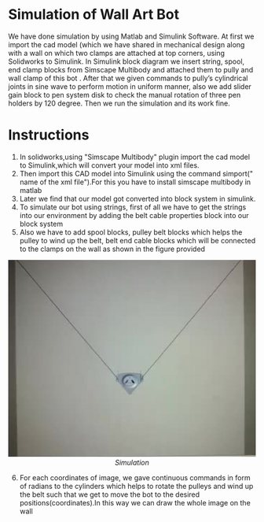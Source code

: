 # Simulation of Wall Art Bot

We have done simulation by using Matlab and Simulink Software.
At first we import the cad model (which we have shared in mechanical design along with a wall on which two clamps are attached at top corners, using Solidworks to Simulink.
In Simulink block diagram we insert string, spool, end clamp blocks from Simscape Multibody and attached them to pully and wall clamp of this bot . 
After that we given commands to pully’s cylindrical joints in sine wave to perform motion in uniform manner, also we add slider gain block to pen system disk to check the manual rotation of three pen holders by 120 degree.
Then we run the simulation and its work fine.

 # Instructions
 
 1. In solidworks,using "Simscape Multibody" plugin import the cad model to Simulink,which will convert your model into xml files.
 2. Then import this CAD model into Simulink using the command 
simport(" name of the xml file").For this you have to install simscape multibody in matlab
3. Later we find that our model got converted into block system in simulink.
4. To simulate our bot using strings, first of all we have to get the strings into our environment  by adding the belt cable properties block into our block system
5. Also we have to add spool blocks, pulley belt blocks which  helps the pulley to wind up the belt, belt end cable blocks which will be connected to the clamps on the wall as shown in the figure provided

<p align="center">
  <img src="https://github.com/aries2001/Wall-Art-Bot/blob/main/Image%20and%20Videos/Images/Simulation.JPG" alt="Simulation" height="400" width="570">
  <br><i>Simulation</i>
  </p>

6. For each coordinates of image, we gave continuous commands in form of radians to the cylinders which helps to rotate the  pulleys and wind up the belt such that we get to move the bot to the desired positions(coordinates).In this way we can draw the whole image on the wall
